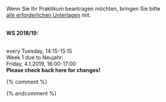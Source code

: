 

Wenn Sie Ihr Praktikum beantragen möchten, bringen Sie bitte<br />
<a href ="https://imi-bachelor.htw-berlin.de/studium/praktikum/#c10769">
alle erforderlichen Unterlagen</a> mit.
<br /><br />

<b>WS 2018/19:</b>

<br/>
every Tuesday, 14:15-15:15<br/>
Week 1 due to Neujahr:<br/>
Friday, 4.1.2019, 16:00-17:00<br/>
<b>Please check back here for changes!</b><br />

{% comment %}
<div class="alert alert-info" role="alert"></div>

<div class="alert alert-danger" role="alert"></div>


{% endcomment %}
